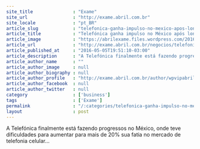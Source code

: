 ```yaml
---
site_title               : "Exame"
site_url                 : "http://exame.abril.com.br"
site_locale              : "pt_BR"
article_slug             : "telefonica-ganha-impulso-no-mexico-apos-longa-briga-com-slim"
article_title            : "Telefónica ganha impulso no México após longa briga com Slim"
article_image            : "https://abrilexame.files.wordpress.com/2016/09/size_960_16_9_carlos_slim31.jpg?quality=70&strip=all&w=960"
article_url              : "http://exame.abril.com.br/negocios/telefonica-ganha-impulso-no-mexico-apos-longa-briga-com-slim/"
article_published_at     : "2016-05-05T19:51:10-03:00"
article_description      : "A Telefónica finalmente está fazendo progressos no México, onde teve dificuldades para aumentar para mais de 20% sua fatia no mercado de telefonia celular..."
article_author_name      : ""
article_author_image     : null
article_author_biography : null
article_author_profile   : "http://exame.abril.com.br/author/wpvipabril/"
article_author_facebook  : null
article_author_twitter   : null
category                 : ['business']
tags                     : ['Exame']
permalink                : "/:categories/telefonica-ganha-impulso-no-mexico-apos-longa-briga-com-slim/"
layout                   : post
---
```


A Telefónica finalmente está fazendo progressos no México, onde teve dificuldades para aumentar para mais de 20% sua fatia no mercado de telefonia celular...
